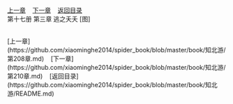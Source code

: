 
[上一章](https://github.com/xiaominghe2014/spider_book/blob/master/book/知北游/第208章.md)&nbsp;&nbsp;&nbsp;&nbsp;[下一章](https://github.com/xiaominghe2014/spider_book/blob/master/book/知北游/第210章.md)&nbsp;&nbsp;&nbsp;&nbsp;[返回目录](https://github.com/xiaominghe2014/spider_book/blob/master/book/知北游/README.md)
<br /> 第十七册 第三章 逃之夭夭 [图]<br />
    
  <br />
[上一章](https://github.com/xiaominghe2014/spider_book/blob/master/book/知北游/第208章.md)&nbsp;&nbsp;&nbsp;&nbsp;[下一章](https://github.com/xiaominghe2014/spider_book/blob/master/book/知北游/第210章.md)&nbsp;&nbsp;&nbsp;&nbsp;[返回目录](https://github.com/xiaominghe2014/spider_book/blob/master/book/知北游/README.md)
